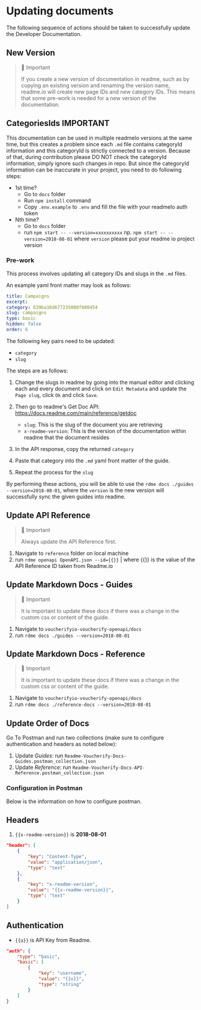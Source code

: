 # Updating documents

The following sequence of actions should be taken to successfully update the Developer Documentation.

## New Version

> 📘 Important
>
> If you create a new version of documentation in readme, such as by copying an existing version and renaming the version name, readme.io will create new page IDs and new category IDs. This means that some pre-work is needed for a new version of the documentation. 

## CategoriesIds **IMPORTANT**

This documentation can be used in multiple readmeIo versions at the same time, but this creates a problem since each `.md` file contains categoryId information and this categoryId is strictly connected to a version. Because of that, during contribution please DO NOT check the categoryId information, simply ignore such changes in repo.
But since the categoryId information can be inaccurate in your project, you need to do following steps:

- 1st time?
  - Go to `docs` folder
  - Run `npm install` command
  - Copy `.env.example` to `.env` and fill the file with your readmeIo auth token
- Nth time?
  - Go to `docs` folder
  - run `npm start -- --version=xxxxxxxxxx` np. `npm start -- --version=2018-08-01` where `version` please put your readme io project version 

### Pre-work 

This process involves updating all category IDs and slugs in the `.md` files.

An example yaml front matter may look as follows:

```yaml
title: Campaigns
excerpt: 
category: 639ba16d677235008f800454
slug: campaigns
type: basic
hidden: false
order: 6
```

The following key pairs need to be updated:

- `category`
- `slug`

The steps are as follows:
1. Change the slugs in readme by going into the manual editor and clicking each and every document and click on `Edit Metadata` and update the `Page slug`, click `Ok` and click `Save`.
2. Then go to readme's Get Doc API: https://docs.readme.com/main/reference/getdoc
    - `slug`: This is the slug of the document you are retrieving
    - `x-readme-version`: This is the version of the documentation within readme that the document resides

3. In the API response, copy the returned `category`
4. Paste that category into the `.md` yaml front matter of the guide.
5. Repeat the process for the `slug`

By performing these actions, you will be able to use the `rdme docs ./guides --version=2018-08-01`, where the `version` is the new version will successfully sync the given guides into readme.

## Update API Reference

> 📘 Important
>
> Always update the API Reference first.

1. Navigate to `reference` folder on local machine
2. run `rdme openapi OpenAPI.json --id={{}}` | where {{}} is the value of the API Reference ID taken from Readme.io

## Update Markdown Docs - Guides

> 📘 Important
>
> It is important to update these docs if there was a change in the custom css or content of the guide.

1. Navigate to `voucherifyio-voucherify-openapi/docs`
2. run `rdme docs ./guides --version=2018-08-01`

## Update Markdown Docs - Reference

> 📘 Important
>
> It is important to update these docs if there was a change in the custom css or content of the guide.

1. Navigate to `voucherifyio-voucherify-openapi/docs`
2. run `rdme docs ./reference-docs --version=2018-08-01`

## Update Order of Docs

Go To Postman and run two collections (make sure to configure authentication and headers as noted below):

1. Update _Guides_: run `Readme-Voucherify-Docs-Guides.postman_collection.json`
2. Update _Reference_: run `Readme-Voucherify-Docs-API-Reference.postman_collection.json`

### Configuration in Postman

Below is the information on how to configure postman.

## Headers
1. `{{x-readme-version}}` is **2018-08-01**

```json
"header": [
    {
        "key": "Content-Type",
        "value": "application/json",
        "type": "text"
    },
    {
        "key": "x-readme-version",
        "value": "{{x-readme-version}}",
        "type": "text"
    }
]
```

## Authentication

- `{{u}}` is API Key from Readme.

```json
"auth": {
    "type": "basic",
    "basic": [
        {
            "key": "username",
            "value": "{{u}}",
            "type": "string"
        }
    ]
}
```
